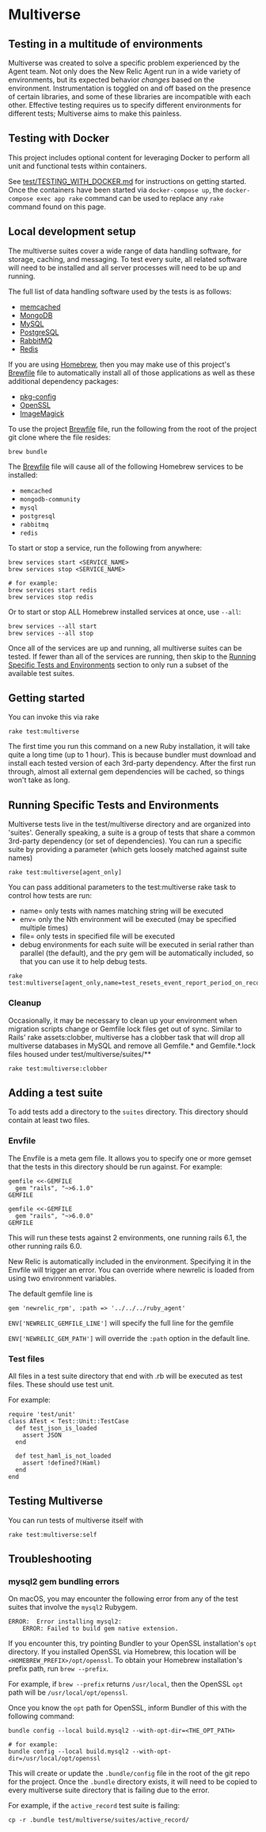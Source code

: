 # Multiverse

## Testing in a multitude of environments

Multiverse was created to solve a specific problem experienced by the Agent
team.  Not only does the New Relic Agent run in a wide variety of environments,
but its expected behavior *changes* based on the environment.  Instrumentation is
toggled on and off based on the presence of certain libraries, and some of these
libraries are incompatible with each other.  Effective testing requires us to
specify different environments for different tests; Multiverse aims to make this
painless.

## Testing with Docker

This project includes optional content for leveraging Docker to perform all
unit and functional tests within containers.

See [test/TESTING_WITH_DOCKER.md](../TESTING_WITH_DOCKER.md) for instructions
on getting started. Once the containers have been started via
`docker-compose up`, the `docker-compose exec app rake` command can be used
to replace any `rake` command found on this page.

## Local development setup

The multiverse suites cover a wide range of data handling software, for
storage, caching, and messaging. To test every suite, all related software
will need to be installed and all server processes will need to be up and
running.

The full list of data handling software used by the tests is as follows:

* [memcached](https://memcached.org)
* [MongoDB](https://www.mongodb.com)
* [MySQL](https://www.mysql.com)
* [PostgreSQL](https://www.postgresql.org)
* [RabbitMQ](https://www.rabbitmq.com)
* [Redis](https://redis.io)

If you are using [Homebrew](https://brew.sh/), then you may make use of this
project's [Brewfile](../../../Brewfile) file to automatically install all of
those applications as well as these additional dependency packages:

* [pkg-config](https://freedesktop.org/wiki/Software/pkg-config/)  
* [OpenSSL](https://www.openssl.org/)  
* [ImageMagick](https://imagemagick.org/)  

To use the project [Brewfile](../../../Brewfile) file, run the following from
the root of the project git clone where the file resides:

```shell
brew bundle
```

The [Brewfile](../../../Brewfile) file will cause all of the following
Homebrew services to be installed:

* `memcached`
* `mongodb-community`
* `mysql`
* `postgresql`
* `rabbitmq`
* `redis`

To start or stop a service, run the following from anywhere:

```shell
brew services start <SERVICE_NAME>
brew services stop <SERVICE_NAME>

# for example:
brew services start redis
brew services stop redis
```

Or to start or stop ALL Homebrew installed services at once, use `--all`:

```shell
brew services --all start
brew services --all stop
```

Once all of the services are up and running, all multiverse suites can be
tested. If fewer than all of the services are running, then skip to the
[Running Specific Tests and Environments](#running-specific-tests-and-environments)
section to only run a subset of the available test suites.


## Getting started

You can invoke this via rake

    rake test:multiverse

The first time you run this command on a new Ruby installation, it will take quite a long time (up to 1 hour). This is because bundler must download and install each tested version of each 3rd-party dependency. After the first run through, almost all external gem dependencies will be cached, so things won't take as long.

## Running Specific Tests and Environments

Multiverse tests live in the test/multiverse directory and are organized into 'suites'. Generally speaking, a suite is a group of tests that share a common 3rd-party dependency (or set of dependencies). You can run a specific suite by providing a parameter (which gets loosely matched against suite names)

    rake test:multiverse[agent_only]

You can pass additional parameters to the test:multiverse rake task to control how tests are run:

- name= only tests with names matching string will be executed
- env= only the Nth environment will be executed (may be specified multiple times)
- file= only tests in specified file will be executed
- debug environments for each suite will be executed in serial rather than parallel (the default), and the pry gem will be automatically included, so that you can use it to help debug tests.

```
rake test:multiverse[agent_only,name=test_resets_event_report_period_on_reconnect,env=0,debug]
```


### Cleanup
Occasionally, it may be necessary to clean up your environment when migration scripts change or Gemfile lock files get out of sync.  Similar to Rails' rake assets:clobber, multiverse has a clobber task that will drop all multiverse databases in MySQL and remove all Gemfile.* and Gemfile.*.lock files housed under test/multiverse/suites/**

    rake test:multiverse:clobber








## Adding a test suite

To add tests add a directory to the `suites` directory.  This directory should
contain at least two files.

### Envfile

The Envfile is a meta gem file.  It allows you to specify one or more gemset
that the tests in this directory should be run against.  For example:

    gemfile <<-GEMFILE
      gem "rails", "~>6.1.0"
    GEMFILE

    gemfile <<-GEMFILE
      gem "rails", "~>6.0.0"
    GEMFILE

This will run these tests against 2 environments, one running rails 6.1, the
other running rails 6.0.

New Relic is automatically included in the environment.  Specifying it in the
Envfile will trigger an error.  You can override where newrelic is loaded from
using two environment variables.

The default gemfile line is

    gem 'newrelic_rpm', :path => '../../../ruby_agent'

`ENV['NEWRELIC_GEMFILE_LINE']` will specify the full line for the gemfile

`ENV['NEWRELIC_GEM_PATH']` will override the `:path` option in the default line.


### Test files

All files in a test suite directory that end with .rb will be executed as test
files.  These should use test unit.

For example:

    require 'test/unit'
    class ATest < Test::Unit::TestCase
      def test_json_is_loaded
        assert JSON
      end

      def test_haml_is_not_loaded
        assert !defined?(Haml)
      end
    end


## Testing Multiverse

You can run tests of multiverse itself with

    rake test:multiverse:self


## Troubleshooting

### mysql2 gem bundling errors

On macOS, you may encounter the following error from any of the test suites
that involve the `mysql2` Rubygem.

```shell
ERROR:  Error installing mysql2:
    ERROR: Failed to build gem native extension.
```

If you encounter this, try pointing Bundler to your OpenSSL installation's `opt`
directory. If you installed OpenSSL via Homebrew, this location will be
`<HOMEBREW_PREFIX>/opt/openssl`. To obtain your Homebrew installation's prefix
path, run `brew --prefix`.

For example, if `brew --prefix` returns `/usr/local`, then the OpenSSL `opt`
path will be `/usr/local/opt/openssl`.

Once you know the `opt` path for OpenSSL, inform Bundler of this with the
following command:

```shell
bundle config --local build.mysql2 --with-opt-dir=<THE_OPT_PATH>

# for example:
bundle config --local build.mysql2 --with-opt-dir=/usr/local/opt/openssl
```

This will create or update the `.bundle/config` file in the root of the
git repo for the project. Once the `.bundle` directory exists, it will need to
be copied to every multiverse suite directory that is failing due to the
error.

For example, if the `active_record` test suite is failing:

```shell
cp -r .bundle test/multiverse/suites/active_record/
```
